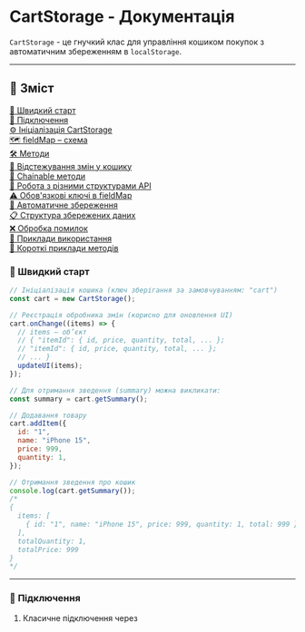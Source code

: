 # CartStorage - Документація

`CartStorage` - це гнучкий клас для управління кошиком покупок з автоматичним збереженням в `localStorage`.

---

## 📑 Зміст

[🚀 Швидкий старт](#-швидкий-старт)  
[🔗 Підключення](#-підключення)  
[⚙️ Ініціалізація CartStorage](#️-ініціалізація-cartstorage)  
[🗺️ fieldMap – схема](#️-fieldmap--схема)  
[🛠️ Методи](#️-методи)  
[🔄 Відстежування змін у кошику](#-відстежування-змін-у-кошику)  
[🔄 Chainable методи](#-chainable-методи)  
[🔧 Робота з різними структурами API](#-робота-з-різними-структурами-api)  
[⚠️ Обов'язкові ключі в fieldMap](#️-обовязкові-ключі-в-fieldmap)  
[💾 Автоматичне збереження](#-автоматичне-збереження)  
[📋 Структура збережених даних](#-структура-збережених-даних)  
[❌ Обробка помилок](#-обробка-помилок)  
[🎯 Приклади використання](#-приклади-використання)  
[📝 Короткі приклади методів](#-короткі-приклади-методів)

### 🚀 Швидкий старт

```javascript
// Ініціалізація кошика (ключ зберігання за замовчуванням: "cart")
const cart = new CartStorage();

// Реєстрація обробника змін (корисно для оновлення UI)
cart.onChange((items) => {
  // items — об’єкт
  // { "itemId": { id, price, quantity, total, ... };
  // "itemId": { id, price, quantity, total, ... };
  // ... }
  updateUI(items);
});

// Для отримання зведення (summary) можна викликати:
const summary = cart.getSummary();

// Додавання товару
cart.addItem({
  id: "1",
  name: "iPhone 15",
  price: 999,
  quantity: 1,
});

// Отримання зведення про кошик
console.log(cart.getSummary());
/*
{
  items: [
    { id: "1", name: "iPhone 15", price: 999, quantity: 1, total: 999 }
  ],
  totalQuantity: 1,
  totalPrice: 999
}
*/
```

---

### 🔗 **Підключення**

1. Класичне підключення через <script>

```HTML
<script src="https://cdn.jsdelivr.net/gh/MikoleUa/cart-storage@main/dist/CartStorage.js"></script>
<script>
  const cart = new CartStorage();
  cart.addItem({ id: "1", name: "iPhone 15", price: 999, quantity: 1 });
  console.log(cart.getSummary());
</script>
```

2. Модульний варіант (ESM)

```HTML
<script type="module">
  import { CartStorage } from "https://cdn.jsdelivr.net/gh/MikoleUa/cart-storage@main/dist/CartStorage.esm.js";
  const cart = new CartStorage();
  cart.addItem({ id: "1", name: "MacBook Pro", price: 2500, quantity: 1 });
</script>
```

### ⚙️ **Ініціалізація CartStorage**

При створенні кошика через конструктор:

```javascript
new CartStorage(storageKey, fieldMap);
```

`storageKey` (string, необов'язковий) – ключ для localStorage, за замовчуванням "cart".  
`fieldMap` (object, необов'язковий) – мапа полів для роботи з різними API.

Важливо про fieldMap:

Якщо передаєте fieldMap, він повинен містити три ключі:

- `id` – поле, де зберігається унікальний ідентифікатор товару
- `price` – поле з ціною
- `quantity` – поле з кількістю

Якщо fieldMap не передано, CartStorage очікує стандартні поля у товарів:

`id`, `price`, `quantity`.

Додаткові поля (name, category, description тощо) зберігаються як є.

### 🗺️ fieldMap – схема

Обов'язкові поля CartStorage → Поля API
| CartStorage | Примітка | Приклад значення |
| ----------- | ------------------------ | ---------------- |
| `id` | унікальний ідентифікатор | "product123" |
| `price` | ціна за одиницю | 999 |
| `quantity` | кількість | 2 |

Поле, яке створює CartStorage автоматично:  
`total` – загальна вартість товару (price \* quantity), **не передається вручну**  
 Додаткові поля (зберігаються як є):
title, name, description, specs, images та інші
Приклади ініціалізації:

```javascript
// 1. Стандартне використання - очікує поля: id, price, quantity
const cart = new CartStorage();
cart.addItem({
  id: "phone-1", // обов'язкове ✅
  price: 999, // обов'язкове ✅
  quantity: 1, // обов'язкове ✅
  name: "iPhone 15", // додаткове поле (зберігається) ✅
  category: "electronics", // додаткове поле (зберігається) ✅
});
```

```javascript
// 2. З кастомним ключем localStorage
const cart = new CartStorage("shopping_cart");
```

```javascript
// 3. З мапою полів для API - мапуємо назви полів API на стандартні
const cart = new CartStorage("api_cart", {
  id: "productId", // в API поле називається "productId"
  price: "cost", // в API поле називається "cost"
  quantity: "qty", // в API поле називається "qty"
});
```

```javascript
// Тепер можна додавати товари з API структурою
cart.addItem({
  productId: "abc123", // замість "id"
  cost: 999, // замість "price"
  qty: 1, // замість "quantity"
  title: "iPhone 15", // додаткове поле (зберігається як title)
  category: "electronics", // додаткове поле (зберігається)
});
```

### 🛠️ **Методи**

| Метод                          | Опис                                | Поведінка                                                                   | Вхідні параметри                                                                  |
| ------------------------------ | ----------------------------------- | --------------------------------------------------------------------------- | --------------------------------------------------------------------------------- |
| `addItem(item)`                | Додає товар                         | Якщо товар з таким `id` вже є — оновлює кількість                           | `item` (object) — об’єкт товару з полями `id`, `price`, `quantity` та додатковими |
| `updateQuantity(id, quantity)` | Оновлює кількість товару            | Якщо `quantity < 1` → кількість встановлюється в `1` (товар не видаляється) | `id` (string/number), `quantity` (number) — нова кількість                        |
| `increment(id)`                | Збільшує кількість на 1             | —                                                                           | `id` (string/number)                                                              |
| `decrement(id)`                | Зменшує кількість на 1              | —                                                                           | `id` (string/number)                                                              |
| `removeItem(id)`               | Видаляє товар                       | Товар повністю видаляється                                                  | `id` (string/number)                                                              |
| `clear()`                      | Очищає кошик                        | Всі товари видаляються                                                      | —                                                                                 |
| `getItem(id)`                  | Повертає один товар                 | Повертає об’єкт товару або `null`, якщо товар відсутній                     | `id` (string/number)                                                              |
| `getItems()`                   | Повертає масив товарів              | Копія масиву нормалізованих об’єктів                                        | —                                                                                 |
| `getTotalQuantity()`           | Повертає загальну кількість         | Число — сума всіх `quantity`                                                | —                                                                                 |
| `getTotalPrice()`              | Повертає загальну суму              | Число — сума `price * quantity`                                             | —                                                                                 |
| `getSummary()`                 | Повертає повну інформацію про кошик | Об’єкт `{ items, totalQuantity, totalPrice }`                               | —                                                                                 |
| `onChange(callback)`           | Підписка на зміни кошика            | Викликає `callback` при будь-якій зміні                                     | `callback(items)` — функція, де `items` — поточний стан кошика                    |
| `offChange(handler)`           | Відписка від змін                   | Видаляє підписку                                                            | `handler` — обробник, повернений `onChange`                                       |

### 🔄 **Відстежування змін у кошику**

CartStorage підтримує **підписку** на зміни стану кошика через `onChange` та відписку через `offChange`.  
Це зручно, якщо потрібно автоматично оновлювати UI або виконувати інші дії після зміни кошика.

💡 **Порада:**  
Колбек `onChange` **автоматично отримує актуальний стан кошика** у вигляді аргументу `items`. Тобі **не потрібно вручну викликати `getItems()`**, якщо потрібні товари для оновлення UI.

```javascript
const cart = new CartStorage();

// Варіант 1: напряму отримуємо товари
cart.onChange((items) => {
  updateUI(items); // items вже містить актуальні товари
});

// Варіант 2: передаємо сам cart і всередині колбеку викликаємо getSummary()
cart.onChange(() => {
  renderCartSummary(cart); // всередині функції отримуємо актуальні дані
});

// Відписка від змін
const handler = cart.onChange((items) => {
  updateUI(items);
});
cart.offChange(handler);
```

Варіант 1: передача актуального стану кошика в колбек  
🛒 CartStorage ──(add/update/remove/clear)──► 🔔 onChange callback(items) ──► 🖥️ updateUI(items)

Варіант 2: передача екземпляра кошика в колбек  
🛒 CartStorage ──(add/update/remove/clear)──► 🔔 onChange callback() ──► 🖥️ renderCartSummary(cart) ──► 📦 cart.getSummary()/getItems() ──► 🖥️ оновлення UI

`onChange(callback)` — додає підписку, повертає обробник для подальшого видалення.  
`offChange(handler)` — видаляє підписку.  
Подія "change" надсилає **копію об'єкта items**, тож зовнішній код не може змінити внутрішні дані кошика без використання методів CartStorage.

**Практичний приклад:**

```javascript
// Автоматичне оновлення UI при змінах кошика
const cart = new CartStorage();

cart.onChange((items) => {
  // Оновити лічильник товарів
  document.getElementById("cart-badge").textContent = Object.keys(items).length;

  // Оновити загальну суму
  const totalPrice = cart.getTotalPrice();
  document.getElementById("cart-total").textContent = `${totalPrice}₴`;

  // Показати/сховати кнопку "Оформити замовлення"
  const checkoutBtn = document.getElementById("checkout-btn");
  checkoutBtn.style.display = totalPrice > 0 ? "block" : "none";
});

// Тепер будь-які зміни кошика автоматично оновлять UI
cart.addItem({ id: "1", price: 100, quantity: 1 }); // UI оновиться
cart.increment("1"); // UI оновиться
cart.removeItem("1"); // UI оновиться
```

### 🔄 **Chainable методи**

Всі методи, що змінюють стан, можна викликати у ланцюжку:

```javascript
// ✅ Важливо: усі методи повертають сам екземпляр CartStorage,
// тому їх можна викликати у ланцюжку (chainable)

cart
  .addItem({ id: "1", name: "Product 1", price: 100, quantity: 1 })
  .increment("1")
  .addItem({ id: "2", name: "Product 2", price: 200, quantity: 2 })
  .decrement("2")
  .updateQuantity("1", 5)
  .removeItem("2")
  .clear();

cart
  .addItem({ id: "3", name: "Product 3", price: 150, quantity: 1 })
  .increment("3")
  .increment("3")
  .decrement("3"); // quantity = 2
```

### 🔧 Робота з різними структурами API

Різні API можуть використовувати різні назви полів, але CartStorage завжди очікує 3 стандартні поля:

```javascript
// Стандартна структура (без fieldMap)
{ "id": "123", "price": 100, "quantity": 1 }
// API #1 - інші назви полів
{ "productId": "123", "cost": 100, "qty": 1 }
// API #2 - ще інші назви
{ "sku": "123", "unitPrice": 100, "amount": 1 }
```

Рішення - fieldMap

fieldMap - це мапа відповідності, яка говорить CartStorage де шукати потрібні дані:

```javascript
// Для API #1
const cart1 = new CartStorage("cart1", {
  id: "productId", // шукати ID в полі "productId"
  price: "cost", // шукати ціну в полі "cost"
  quantity: "qty", // шукати кількість в полі "qty"
});
```

```javascript
// Для API #2
const cart2 = new CartStorage("cart2", {
  id: "sku", // шукати ID в полі "sku"
  price: "unitPrice", // шукати ціну в полі "unitPrice"
  quantity: "amount", // шукати кількість в полі "amount"
});
```

```javascript
// Тепер можна працювати з будь-якою структурою
cart1.addItem({
  productId: "123",
  cost: 100,
  qty: 1,
  title: "Product", // title збережеться як додаткове поле
});
cart2.addItem({
  sku: "456",
  unitPrice: 200,
  amount: 2,
  productName: "Product", // productName збережеться як додаткове поле
});
```

### ⚠️ **Обов'язкові ключі в fieldMap:**

Якщо ви передаєте fieldMap, він повинен містити всі 3 ключі:

```javascript
// Неправильно - пропущений ключ "price" ❌
const cart = new CartStorage("cart", {
  id: "productId",
  quantity: "qty",
  // price відсутній!
});
// Правильно - всі 3 ключі присутні ✅
const cart = new CartStorage("cart", {
  id: "productId",
  price: "cost",
  quantity: "qty",
});
```

### 💾 **Автоматичне збереження**

Кошик автоматично зберігається в localStorage після кожної зміни:

```javascript
const cart1 = new CartStorage("main_cart");
const cart2 = new CartStorage("wishlist");

// Кожен кошик автоматично зберігається у localStorage і відновлюється при перезавантаженні
cart1.addItem({ id: "1", price: 100, quantity: 1 }); // → localStorage["main_cart"]
cart2.addItem({ id: "2", price: 200, quantity: 1 }); // → localStorage["wishlist"]
```

### 📋 **Структура збережених даних**

Ключ у localStorage завжди відповідає `id` товару

CartStorage нормалізує всі товари до стандартного формату:

```javascript
// Вхідні дані (будь-які поля)
cart.addItem({
  productId: "item001",
  name: "Product A",
  cost: 1250,
  qty: 1,
  description: "Sample product description",
  attributes: { size: "M", color: "red" },
  tags: ["category1", "featured"],
});
```

Збережена структура (нормалізована)

```json
{
  "item001": {
    "id": "item001",
    "price": 1250,
    "quantity": 1,
    "total": 1250,
    "name": "Product A",
    "description": "Sample product description",
    "attributes": { "size": "M", "color": "red" },
    "tags": ["category1", "featured"]
  },
  "item002": {
    "id": "item002",
    "price": 75,
    "quantity": 3,
    "total": 225,
    "name": "Product B",
    "category": "sample-category",
    "weight": "2kg"
  },
  "item003": {
    "id": "item003",
    "price": 180,
    "quantity": 2,
    "total": 360,
    "name": "Product C",
    "brand": "Brand X",
    "rating": 4.5
  }
}
```

### ❌ **Обробка помилок**

Дублювання товарів

```javascript
cart.addItem({ id: "1", name: "Product", price: 100 });
cart.addItem({ id: "1", name: "Product", price: 100 });
// Console warning: Item with id "1" already exists. Updating quantity instead.
// Кількість товару автоматично оновлюється (+1)
```

Відсутній `id`

```javascript
try {
  cart.addItem({ name: "Product", price: 100 });
} catch (error) {
  console.error(error.message);
  // Output: "Item must have an id field ❌"
}
```

increment на неіснуючий `id`

```javascript
cart.increment("nonExistingId");
// Console warning: Item with id "nonExistingId" not found, quantity not updated.
```

removeItem на відсутній id

```javascript
cart.removeItem("nonExistingId");
// нічого не робить, console.info може повідомляти, що товар відсутній
```

Якщо localStorage недоступний, помилка логується в консоль, але додаток не падає.

### 🎯 **Приклади використання**

```javascript
const cart = new CartStorage("shopping_cart");

// Додавання товару з каталогу
function addToCart(product) {
  try {
    cart.addItem({
      id: product.id,
      name: product.name,
      price: product.price,
      quantity: 1,
      image: product.image,
      category: product.category,
    });

    // Оновити UI
    updateCartButton(product.id, true);
    showNotification(`${product.name} додано до кошика`);
  } catch (error) {
    if (error.message.includes("already in the cart")) {
      showNotification(`${product.name} вже в кошику`);
    }
  }
}

// Оновлення кількості в кошику
function updateCartItemQuantity(id, quantity) {
  cart.updateQuantity(id, quantity);
  renderCartSummary();
}
```

```javascript
function renderCartSummary(cart) {
  const summary = cart.getSummary();
  document.getElementById("cart-badge").textContent = summary.totalQuantity;
  document.getElementById("cart-total").textContent = `${summary.totalPrice}₴`;

  const checkoutBtn = document.getElementById("checkout-btn");
  checkoutBtn.style.display = summary.totalQuantity > 0 ? "block" : "none";
}

// Виклик після будь-якої зміни
const cart = new CartStorage();
cart.onChange(() => renderCartSummary(cart));

// Тепер UI автоматично оновлюється при add/update/remove/clear
cart.addItem({ id: "1", price: 100, quantity: 1 });
cart.increment("1");
```

Інтеграція з API

```javascript
// Конфігурація під API
const apiCart = new CartStorage("api_cart", {
  id: "productId",
  price: "unitPrice",
  quantity: "qty",
  name: "title",
});

// Додавання товару з API відповіді
fetch("/api/products/123")
  .then((response) => response.json())
  .then((product) => {
    // API повертає: { productId, title, unitPrice, description, images }
    apiCart.addItem({
      ...product,
      qty: 1, // додаємо кількість
    });
  });
```

Множинні кошики

```javascript
const mainCart = new CartStorage("cart");
const wishlist = new CartStorage("wishlist");
const compareList = new CartStorage("compare");

// Переміщення з wishlist до кошика
function moveToCart(productId) {
  const item = wishlist.getItems().find((item) => item.id === productId);
  if (item) {
    wishlist.removeItem(productId);

    try {
      mainCart.addItem(item);
    } catch (error) {
      // Товар вже в кошику
      wishlist.addItem(item); // повертаємо назад
    }
  }
}
```

### 📝 Короткі приклади методів

➕ Додавання товару

```javascript
const cart = new CartStorage("shopping_cart");

cart.addItem({
  id: "item1",
  name: "Товар 1",
  price: 100,
  quantity: 1,
});

cart.addItem({ id: "item1", price: 100, quantity: 3 }); // оновлює кількість
```

🔄 Оновлення кількості

```javascript
cart.updateQuantity("item1", 5); // встановлює quantity = 5
cart.updateQuantity("item1", 0); // мінімум 1 (товар не видаляється)
cart.updateQuantity("item2", 2); // нічого не змінюється, товар відсутній

cart.increment("item1"); // quantity +1
cart.decrement("item1"); // quantity -1, мінімум 1
```

🗑️ Видалення товару

```javascript
cart.removeItem("item1"); // видаляє повністю
cart.removeItem("item2"); // нічого не робить, оскільки товару з таким id немає

cart.clear(); // очищення кошика
```

📊 Отримання даних

```javascript
console.log(cart.getItem("item1")); // { id, price, quantity, total, ... } або null
console.log(cart.getItems()); // масив товарів
console.log(cart.getTotalQuantity()); // загальна кількість
console.log(cart.getTotalPrice()); // загальна сума
console.log(cart.getSummary()); // { items, totalQuantity, totalPrice }
```

🔔 Підписка на зміни

```javascript
const handler = cart.onChange((items) => {
  console.log("Кошик змінився", items);
}); // підписка

cart.offChange(handler); // відписка
```
